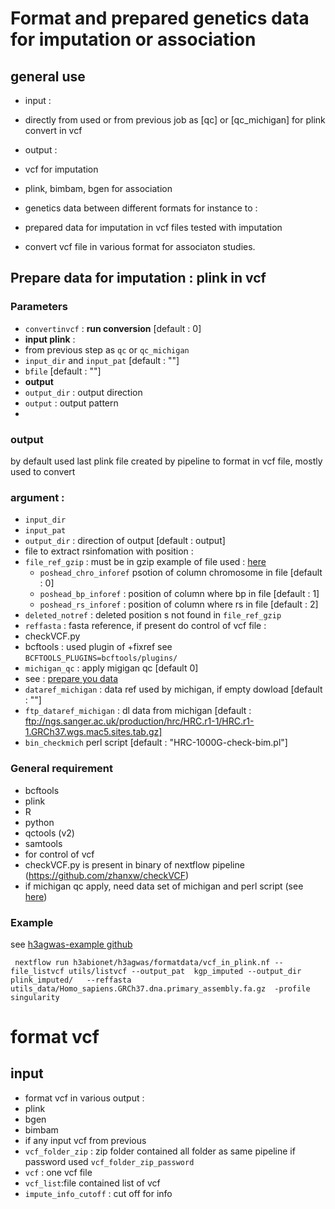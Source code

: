 # Format and prepared genetics data for imputation or association

## general use 
* input :
 * directly from used or from previous job as [qc] or [qc_michigan]  for plink convert in vcf

* output : 
 *  vcf for imputation
 * plink, bimbam, bgen for association 

* genetics data between  different formats for instance to :
 * prepared data for imputation in vcf files tested with imputation 
 * convert vcf file in various format for associaton studies.

## Prepare data for imputation : plink in vcf

### Parameters
* `convertinvcf` : **run conversion** [default : 0]
* **input plink** :
 * from previous step as `qc` or `qc_michigan`
 * `input_dir` and `input_pat` [default : ""]
 * `bfile` [default : ""]
* **output**
 * `output_dir` : output  direction
 * `output` : output pattern
* 

### output 
by default used last plink file created by pipeline to format in vcf file, mostly used to convert 





### argument :
* `input_dir`
* `input_pat`
* `output_dir` : direction of output [default : output]
* file to extract rsinfomation with position :
 * `file_ref_gzip` : must be in gzip example of file used : [here](ftp://ftp.ncbi.nlm.nih.gov/snp/organisms/human_9606_b151_GRCh37p13/VCF/All_20180423.vcf.gz)
    * `poshead_chro_inforef` psotion of column chromosome in file  [default : 0]
    * `poshead_bp_inforef` : position of column where bp in file [default : 1]
    * `poshead_rs_inforef` : position of column where rs in file  [default : 2]
* `deleted_notref` : deleted position s not found in `file_ref_gzip`
* `reffasta` : fasta reference, if present do control of vcf file :
* checkVCF.py
* bcftools : used plugin of +fixref see `BCFTOOLS_PLUGINS=bcftools/plugins/`
* `michigan_qc` : apply migigan qc [default 0]
 * see : [prepare you data](https://imputationserver.readthedocs.io/en/latest/prepare-your-data/)
 * `dataref_michigan` : data ref used by michigan, if empty dowload [default : ""]
 * `ftp_dataref_michigan` : dl data from michigan [default : ftp://ngs.sanger.ac.uk/production/hrc/HRC.r1-1/HRC.r1-1.GRCh37.wgs.mac5.sites.tab.gz]
 * `bin_checkmich` perl script [default : "HRC-1000G-check-bim.pl"]

### General requirement 
* bcftools
* plink
* R
* python
* qctools (v2)
* samtools
* for control of vcf
 * checkVCF.py is present in binary of nextflow pipeline (https://github.com/zhanxw/checkVCF)
 * if michigan qc apply, need data set of michigan and perl script (see [here](https://imputationserver.readthedocs.io/en/latest/prepare-your-data/))

### Example 

see [h3agwas-example github](https://github.com/h3abionet/h3agwas-examples)
```
 nextflow run h3abionet/h3agwas/formatdata/vcf_in_plink.nf --file_listvcf utils/listvcf --output_pat  kgp_imputed --output_dir plink_imputed/   --reffasta utils_data/Homo_sapiens.GRCh37.dna.primary_assembly.fa.gz  -profile singularity
```

# format vcf
## input 
* format vcf in various output :
 * plink
 * bgen
 * bimbam
* if any input vcf from previous 
 * `vcf_folder_zip` : zip folder contained all folder as same pipeline if password used `vcf_folder_zip_password`
 * `vcf` : one vcf file 
 * `vcf_list`:file contained list of vcf
* `impute_info_cutoff` : cut off for info
